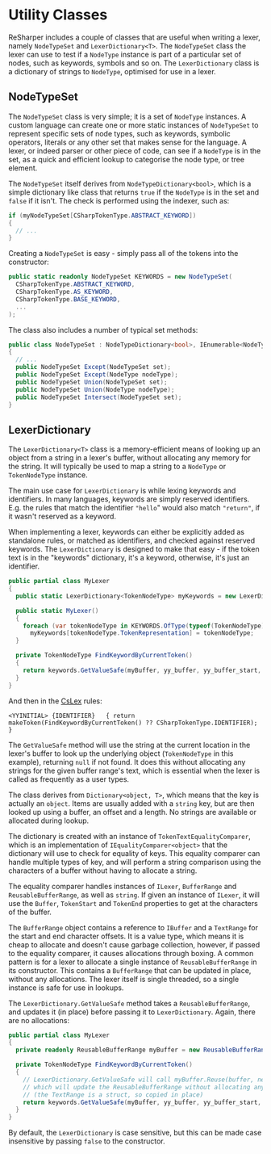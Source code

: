 ---
---

# Utility Classes

ReSharper includes a couple of classes that are useful when writing a lexer, namely `NodeTypeSet` and `LexerDictionary<T>`. The `NodeTypeSet` class the lexer can use to test if a `NodeType` instance is part of a particular set of nodes, such as keywords, symbols and so on. The `LexerDictionary` class is a dictionary of strings to `NodeType`, optimised for use in a lexer.

## NodeTypeSet

The `NodeTypeSet` class is very simple; it is a set of `NodeType` instances. A custom language can create one or more static instances of `NodeTypeSet` to represent specific sets of node types, such as keywords, symbolic operators, literals or any other set that makes sense for the language. A lexer, or indeed parser or other piece of code, can see if a `NodeType` is in the set, as a quick and efficient lookup to categorise the node type, or tree element.

The `NodeTypeSet` itself derives from `NodeTypeDictionary<bool>`, which is a simple dictionary like class that returns `true` if the `NodeType` is in the set and `false` if it isn't. The check is performed using the indexer, such as:

```csharp
if (myNodeTypeSet[CSharpTokenType.ABSTRACT_KEYWORD])
{
  // ...
}
```

Creating a `NodeTypeSet` is easy - simply pass all of the tokens into the constructor:

```csharp
public static readonly NodeTypeSet KEYWORDS = new NodeTypeSet(
  CSharpTokenType.ABSTRACT_KEYWORD,
  CSharpTokenType.AS_KEYWORD,
  CSharpTokenType.BASE_KEYWORD,
  ...
);
```

The class also includes a number of typical set methods:

```csharp
public class NodeTypeSet : NodeTypeDictionary<bool>, IEnumerable<NodeType>
{
  // ...
  public NodeTypeSet Except(NodeTypeSet set);
  public NodeTypeSet Except(NodeType nodeType);
  public NodeTypeSet Union(NodeTypeSet set);
  public NodeTypeSet Union(NodeType nodeType);
  public NodeTypeSet Intersect(NodeTypeSet set);
}
```

## LexerDictionary

The `LexerDictionary<T>` class is a memory-efficient means of looking up an object from a string in a lexer's buffer, without allocating any memory for the string. It will typically be used to map a string to a `NodeType` or `TokenNodeType` instance.

The main use case for `LexerDictionary` is while lexing keywords and identifiers. In many languages, keywords are simply reserved identifiers. E.g. the rules that match the identifier `"hello`" would also match `"return"`, if it wasn't reserved as a keyword.

When implementing a lexer, keywords can either be explicitly added as standalone rules, or matched as identifiers, and checked against reserved keywords. The `LexerDictionary` is designed to make that easy - if the token text is in the "keywords" dictionary, it's a keyword, otherwise, it's just an identifier.

```csharp
public partial class MyLexer
{
  public static LexerDictionary<TokenNodeType> myKeywords = new LexerDictionary<TokenNodeType>();

  public static MyLexer()
  {
    foreach (var tokenNodeType in KEYWORDS.OfType(typeof(TokenNodeType))
      myKeywords[tokenNodeType.TokenRepresentation] = tokenNodeType;
  }

  private TokenNodeType FindKeywordByCurrentToken()
  {
    return keywords.GetValueSafe(myBuffer, yy_buffer, yy_buffer_start, yy_buffer_end);
  }
}
```

And then in the [CsLex](CsLex.md) rules:

```
<YYINITIAL> {IDENTIFIER}   { return makeToken(FindKeywordByCurrentToken() ?? CSharpTokenType.IDENTIFIER); }
```

The `GetValueSafe` method will use the string at the current location in the lexer's buffer to look up the underlying object (`TokenNodeType` in this example), returning `null` if not found. It does this without allocating any strings for the given buffer range's text, which is essential when the lexer is called as frequently as a user types.

The class derives from `Dictionary<object, T>`, which means that the key is actually an `object`. Items are usually added with a `string` key, but are then looked up using a buffer, an offset and a length. No strings are available or allocated during lookup.

The dictionary is created with an instance of `TokenTextEqualityComparer`, which is an implementation of `IEqualityComparer<object>` that the dictionary will use to check for equality of keys. This equality comparer can handle multiple types of key, and will perform a string comparison using the characters of a buffer without having to allocate a string.

The equality comparer handles instances of `ILexer`, `BufferRange` and `ReusableBufferRange`, as well as `string`. If given an instance of `ILexer`, it will use the `Buffer`, `TokenStart` and `TokenEnd` properties to get at the characters of the buffer.

The `BufferRange` object contains a reference to `IBuffer` and a `TextRange` for the start and end character offsets. It is a value type, which means it is cheap to allocate and doesn't cause garbage collection, however, if passed to the equality comparer, it causes allocations through boxing. A common pattern is for a lexer to allocate a single instance of `ReusableBufferRange` in its constructor. This contains a `BufferRange` that can be updated in place, without any allocations. The lexer itself is single threaded, so a single instance is safe for use in lookups.

The `LexerDictionary.GetValueSafe` method takes a `ReusableBufferRange`, and updates it (in place) before passing it to `LexerDictionary`. Again, there are no allocations:

```csharp
public partial class MyLexer
{
  private readonly ReusableBufferRange myBuffer = new ReusableBufferRange();

  private TokenNodeType FindKeywordByCurrentToken()
  {
    // LexerDictionary.GetValueSafe will call myBuffer.Reuse(buffer, new TextRange(start, end))
    // which will update the ReusableBufferRange without allocating any memory
    // (the TextRange is a struct, so copied in place)
    return keywords.GetValueSafe(myBuffer, yy_buffer, yy_buffer_start, yy_buffer_end);
  }
}
```

By default, the `LexerDictionary` is case sensitive, but this can be made case insensitive by passing `false` to the constructor.
